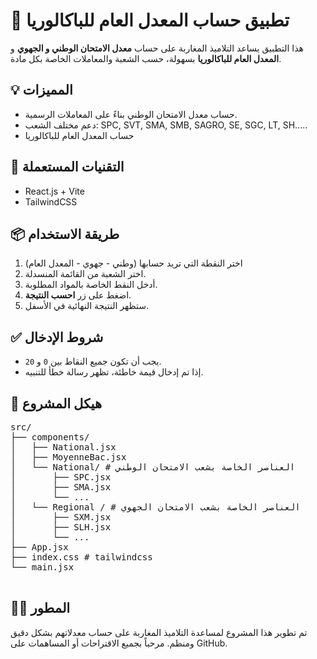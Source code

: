 <h1>🧮 تطبيق حساب المعدل العام للباكالوريا</h1>
    <p>
      هذا التطبيق يساعد التلاميذ المغاربة على حساب <strong> معدل الامتحان الوطني و الجهوي</strong> و <strong>المعدل العام للباكالوريا</strong> بسهولة، حسب الشعبة والمعاملات الخاصة بكل مادة.
    </p>

  <h2>💡 المميزات</h2>
  <ul>
    <li>حساب معدل الامتحان الوطني بناءً على المعاملات الرسمية.</li>
    <li>دعم مختلف الشعب: SPC, SVT, SMA, SMB, SAGRO, SE, SGC, LT, SH.....</li>
    <li>حساب المعدل العام للباكالوريا</li>
  </ul>

  <h2>🧱 التقنيات المستعملة</h2>
  <ul>
    <li>React.js + Vite</li>
    <li>TailwindCSS</li>
  </ul>

  <h2>📦 طريقة الاستخدام</h2>
  <ol>
    <li>اختر النقطة التي تريد حسابها (وطني - جهوي - المعدل العام)</li>
    <li>اختر الشعبة من القائمة المنسدلة.</li>
    <li>أدخل النقط الخاصة بالمواد المطلوبة.</li>
    <li>اضغط على زر <strong>احسب النتيجة</strong>.</li>
    <li>ستظهر النتيجة النهائية في الأسفل.</li>
  </ol>

  <h2>✅ شروط الإدخال</h2>
  <ul>
    <li>يجب أن تكون جميع النقاط بين <code>0</code> و <code>20</code>.</li>
    <li>إذا تم إدخال قيمة خاطئة، تظهر رسالة خطأ للتنبيه.</li>
  </ul>

  <h2>📁 هيكل المشروع</h2>
  <pre>
src/
├── components/
│   ├── National.jsx
│   ├── MoyenneBac.jsx
│   └── National/ # العناصر الخاصة بشعب الامتحان الوطني
│       ├── SPC.jsx
│       ├── SMA.jsx
│       └── ...
│   └── Regional / # العناصر الخاصة بشعب الامتحان الجهوي
│       ├── SXM.jsx
│       ├── SLH.jsx
│       └── ...
├── App.jsx
├── index.css # tailwindcss
└── main.jsx
  </pre>

  <h2>🙋‍♂️ المطور</h2>
  <p>
    تم تطوير هذا المشروع لمساعدة التلاميذ المغاربة على حساب معدلاتهم بشكل دقيق ومنظم. مرحباً بجميع الاقتراحات أو المساهمات على GitHub.
  </p>

</body>
</html>
